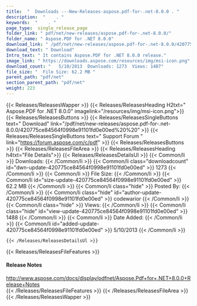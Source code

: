 ```yaml
---
title:  "  Downloads ---New-Releases-aspose.pdf-for-.net-8.0.0 . " 
description:  "    . " 
keywords:  "    . " 
page_type:  single_release_page
folder_link: " pdf/net/new-releases/aspose.pdf-for-.net-8.0.0/"
folder_name: " Aspose.PDF for .NET 8.0.0"
download_link: " /pdf/net/new-releases/aspose.pdf-for-.net-8.0.0/420775ce84564f0998e91101fd0e00ed"
download_text: " Download"
Intro_text: " It contains Aspose.PDF for .NET 8.0.0 release."
image_link: " https://downloads.aspose.com/resources/img/msi-icon.png"
download_count: "   5/10/2013  Downloads: 1273  Views: 1487"
file_size: "  File Size: 62.2 MB "
parent_path: "pdf/net"
section_parent_path: "pdf/net"
weight: 223 
---
```


{{< Releases/ReleasesWapper >}}
  {{< Releases/ReleasesHeading H2txt=" Aspose.PDF for .NET 8.0.0" imagelink="/resources/img/msi-icon.png">}}
  {{< Releases/ReleasesButtons >}}
    {{< Releases/ReleasesSingleButtons text=" Download" link="/pdf/net/new-releases/aspose.pdf-for-.net-8.0.0/420775ce84564f0998e91101fd0e00ed%20%20" >}}
    {{< Releases/ReleasesSingleButtons text=" Support Forum " link="https://forum.aspose.com/c/pdf" >}}
  {{< Releases/ReleasesButtons >}}
  {{< Releases/ReleasesFileArea >}}
    {{< Releases/ReleasesHeading h4txt="File Details">}}
    {{< Releases/ReleasesDetailsUl >}}
            {{< Common/li  >}} Downloads: {{< /Common/li >}} 
      {{< Common/li class="downloadcount" id="dwn-update-420775ce84564f0998e91101fd0e00ed" >}} 1273 {{< /Common/li >}} 
      {{< Common/li  >}} File Size: {{< /Common/li >}} 
      {{< Common/li id="size-update-420775ce84564f0998e91101fd0e00ed" >}} 62.2 MB {{< /Common/li >}} 
      {{< Common/li  class="hide" >}} Posted By: {{< /Common/li >}} 
      {{< Common/li class="hide" id="author-update-420775ce84564f0998e91101fd0e00ed" >}} codewarior {{< /Common/li >}} 
      {{< Common/li class="hide"  >}} Views: {{< /Common/li >}} 
      {{< Common/li class="hide" id="view-update-420775ce84564f0998e91101fd0e00ed" >}} 1488 {{< /Common/li >}} 
      {{< Common/li  >}} Date Added: {{< /Common/li >}} 
      {{< Common/li id="added-update-420775ce84564f0998e91101fd0e00ed" >}} 5/10/2013 {{< /Common/li >}} 

    {{< /Releases/ReleasesDetailsUl >}}

  {{< Releases/ReleasesFileFeatures >}}
      <h4>Release Notes</h4><div><a href="http://www.aspose.com/docs/display/pdfnet/Aspose.Pdf+for+.NET+8.0.0+Release+Notes">http://www.aspose.com/docs/display/pdfnet/Aspose.Pdf+for+.NET+8.0.0+Release+Notes</a></div>
  {{< /Releases/ReleasesFileFeatures >}}
 {{< /Releases/ReleasesFileArea >}}
{{< /Releases/ReleasesWapper >}}


